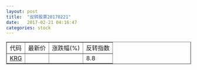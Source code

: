 ```yaml
---
layout: post
title:  "反转股票20170221"
date:   2017-02-21 04:16:47
categories: stock
---
```


<script type="text/javascript">
var stockList = []
stockList.push('gb_krg');
</script>

<table border="1">
 <tr>
 <td>代码</td>
  <td>最新价</td>
  <td>涨跌幅(%)</td>
 <td>反转指数</td>
</tr>
  <tr id="krg"><td><a href="http://stock.finance.sina.com.cn/usstock/quotes/KRG.html" target="_blank">KRG</a></td><td></td><td></td><td>8.8</td></tr>
</table>
